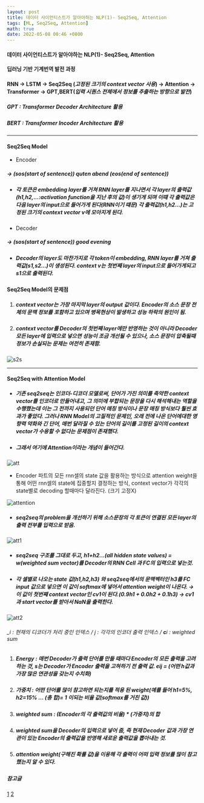 ```yaml
---
layout: post
title: 데이터 사이언티스트가 알아야하는 NLP(1)- Seq2Seq, Attention
tags: [ML, Seq2Seq, Attention]
math: true
date: 2022-05-08 00:46 +0800
---
```



#### 데이터 사이언티스트가 알아야하는 NLP(1)- Seq2Seq, Attention

**딥러닝 기반 기계번역 발전 과정**
#### RNN → LSTM → Seq2Seq (_고정된 크기의 context vector 사용_) → Attention → Transformer → GPT,BERT(_입력 시퀀스 전체에서 정보를 추출하는 방향으로 발전_)

##### GPT : Transformer Decoder Architecture 활용
##### BERT : Transformer Incoder Architecture 활용


***

#### Seq2Seq Model

- Encoder

##### → *(sos(start of sentence))* quten abend *(eos(end of sentence))*

- ##### 각 토큰은 embedding layer를 거쳐 RNN layer를 지나면서 각 layer의 출력값(h1,h2,...:activation function을 지난 후의 값)이 생기게 되며 이떄 각 출력값은 다음 layer의 input으로 들어가게 된다(RNN이기 떄문) 각 출력값(h1,h2...)는 고정된 크기의 context vector v에 모아지게 된다.

- Decoder
##### → *(sos(start of sentence))* good evening

- ##### Decoder의 layer도 마찬가지로 각 token이 embedding, RNN layer를 거쳐 출력값(s1,s2...)이 생성된다. context v는 첫번째 layer의 input으로 들어가게되고 s1으로 출력된다.


**Seq2Seq Model의 문제점**

1. ##### context vector는 가장 마지막 layer의 output 값이다. Encoder의 소스 문장 전체의 문맥 정보를 포함하고 있으며 **병목현상**이 발생하고 성능 하락의 원인이 됨.

2. ##### context vector를 Decoder의 첫번째 layer에만 반영하는 것이 아니라 Decoder 모든 layer에 입력으로 넣으면 성능이 조금 개선될 수 있으나, 소스 문장이 압축될때 정보가 손실되는 문제는 여전히 존재함.

![s2s](https://blog.kakaocdn.net/dn/bRFQ50/btqLmreAOn1/B0sCkXZBx1RwbTMYl6BUE0/img.png)



***



#### Seq2Seq with Attention Model

- ##### _기존 seq2seq는 인코더-디코더 모델로써, **단어가 가진 의미를 축약**한 context vector를 인코더로 만들어내고, 그 의미에 부합되는 문장을 다시 해석해내는 역할을 수행했는데 이는 그 전까지 사용되던 단어 매칭 방식이나 문장 매칭 방식보다 훨씬 효과가 좋았다. 그러나 RNN Model의 고질적인 문제인, 오래 전에 나온 단어에대한 영향력 약화와 긴 단어, 매번 달라질 수 있는 단어의 길이를 고정된 길이의 context vector가 수용할 수 없다는 문제점이 존재했다._

- ##### 그래서 여기에 Attention이라는 개념이 들어간다.

![att](https://img1.daumcdn.net/thumb/R1280x0/?scode=mtistory2&fname=https%3A%2F%2Fblog.kakaocdn.net%2Fdn%2FbiwAkm%2FbtqLmq04wDm%2FUVOAX9iOKAK3IHNseX44GK%2Fimg.jpg)

- Encoder 파트의 모든 rnn셀의 state 값을 활용하는 방식으로 attention weight을 통해 어떤 rnn셀의 state에 집중할지 결정하는 방식, context vector가 각각의 state별로 decoding 할때마다 달라진다. (크기 고정X)

![attention](https://blog.kakaocdn.net/dn/c2RVFc/btroLDNAcRk/GMIjR0fLgrBHkWN3ruM2l0/img.png)

- ##### seq2seq의 problem을 개선하기 위해 소스문장의 각 토큰이 연결된 모든 layer의 출력 전부를 입력으로 받음.


![att1](https://velog.velcdn.com/images/seojeongbin/post/020b2f44-1b5c-4290-b57c-498d4a566c95/image.png)


- ##### seq2seq 구조를 그대로 두고, h1+h2...(all hidden state values) = w(weighted sum vector)를 Decoder의 RNN Cell 과 FC의 입력으로 넣는것.
- ##### 각 셀별로 나오는 state 값(h1,h2,h3) 와 seq2seq에서의 문맥벡터인 h3를 FC input 값으로 넣으면 이 값이 softmax에 넣어서 attention weight이 나온다. → 이 값이 첫번째 context vector인 cv1이 된다.(0.9h1 + 0.0h2 + 0.1h3) → cv1과 start vector를 받아서 NaN을 출력한다.


![att2](https://img1.daumcdn.net/thumb/R1280x0/?scode=mtistory2&fname=https%3A%2F%2Fblog.kakaocdn.net%2Fdn%2FbDdx1t%2FbtroJDHNUdx%2Fc66TFfmZPnbxWCdL4nrkx1%2Fimg.png)

###### _i : 현재의 디코더가 처리 중인 인덱스 / j : 각각의 인코더 출력 인덱스 / **c**i : weighted sum

1. ##### Energy : 매번 Decoder가 출력 단어를 만들 때마다 Encoder의 모든 출력을 고려하는 것, s는 Decoder가 Encoder 출력을 고혀하기 전 출력 값. **e**ij = (어떤 h값과 가장 많은 연관성을 갖는지 수치화)

2. ##### 가중치 : 어떤 단어를 많이 참고하면 되는지를 적용 된 weight(예를 들어 h1=5%, h2=15% ... (총 합)= 1 이되는 비율 값(softmax를 거친 값))

3. ##### weighted sum : (Encoder의 각 출력값의 비율) * (가중치)의 합

4. ##### weighted sum을 Decoder의 입력으로 넣어 줌, 즉 현재 Decoder 값과 가장 연관이 있는 Encoder의 출력값을 반영해 새로운 출력값을 뽑아내는 것.

5. ##### attention weight(구해진 확률 값)을 이용해 각 출력이 어떠 입력 정보를 많이 참고했는지 알 수 있다.




##### _참고글_
[1](https://ebbnflow.tistory.com/316)
[2](https://wikidocs.net/24996)